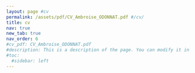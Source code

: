 ```yaml
---
layout: page #cv
permalink: /assets/pdf/CV_Ambroise_ODONNAT.pdf #/cv/
title: cv
nav: true
new_tab: true
nav_order: 6
#cv_pdf: CV_Ambroise_ODONNAT.pdf
#description: This is a description of the page. You can modify it in '_pages/cv.md'. You can also change or remove the top pdf download button.
#toc:
  #sidebar: left
---
```

